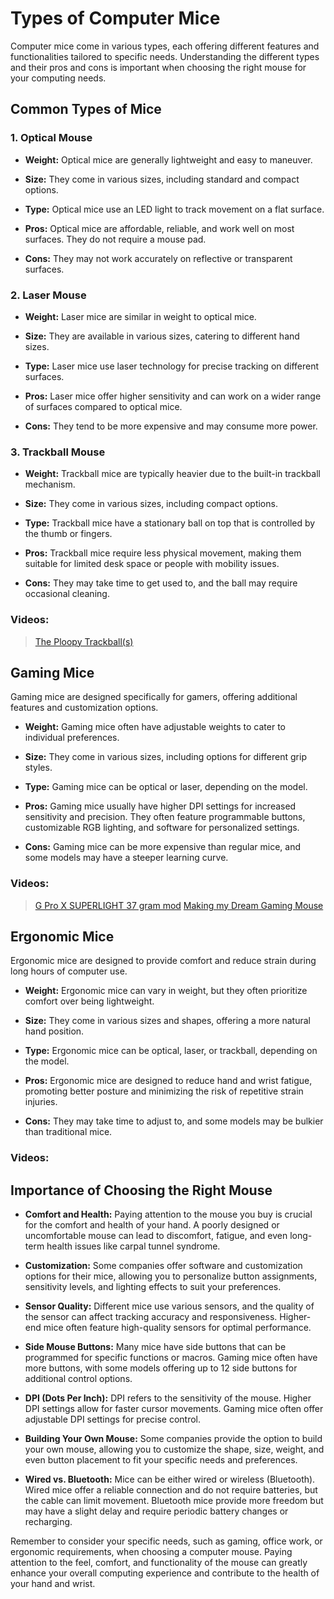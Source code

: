 # Types of Computer Mice

Computer mice come in various types, each offering different features and functionalities tailored to specific needs. Understanding the different types and their pros and cons is important when choosing the right mouse for your computing needs.

## Common Types of Mice

### 1. Optical Mouse

- **Weight:** Optical mice are generally lightweight and easy to maneuver.

- **Size:** They come in various sizes, including standard and compact options.

- **Type:** Optical mice use an LED light to track movement on a flat surface.

- **Pros:** Optical mice are affordable, reliable, and work well on most surfaces. They do not require a mouse pad.

- **Cons:** They may not work accurately on reflective or transparent surfaces.

### 2. Laser Mouse

- **Weight:** Laser mice are similar in weight to optical mice.

- **Size:** They are available in various sizes, catering to different hand sizes.

- **Type:** Laser mice use laser technology for precise tracking on different surfaces.

- **Pros:** Laser mice offer higher sensitivity and can work on a wider range of surfaces compared to optical mice.

- **Cons:** They tend to be more expensive and may consume more power.

### 3. Trackball Mouse

- **Weight:** Trackball mice are typically heavier due to the built-in trackball mechanism.

- **Size:** They come in various sizes, including compact options.

- **Type:** Trackball mice have a stationary ball on top that is controlled by the thumb or fingers.

- **Pros:** Trackball mice require less physical movement, making them suitable for limited desk space or people with mobility issues.

- **Cons:** They may take time to get used to, and the ball may require occasional cleaning.

### Videos:
> [The Ploopy Trackball(s)](https://youtu.be/JczNHT_2uHA?si=VuqRhx1uJIG2RTxy)

## Gaming Mice

Gaming mice are designed specifically for gamers, offering additional features and customization options.

- **Weight:** Gaming mice often have adjustable weights to cater to individual preferences.

- **Size:** They come in various sizes, including options for different grip styles.

- **Type:** Gaming mice can be optical or laser, depending on the model.

- **Pros:** Gaming mice usually have higher DPI settings for increased sensitivity and precision. They often feature programmable buttons, customizable RGB lighting, and software for personalized settings.

- **Cons:** Gaming mice can be more expensive than regular mice, and some models may have a steeper learning curve.

### Videos:
> [G Pro X SUPERLIGHT 37 gram mod](https://www.youtube.com/watch?v=BQThu5b5hR8&list=LL&index=7)
> [Making my Dream Gaming Mouse](https://www.youtube.com/watch?v=xvz8KjCpdLE)

## Ergonomic Mice

Ergonomic mice are designed to provide comfort and reduce strain during long hours of computer use.

- **Weight:** Ergonomic mice can vary in weight, but they often prioritize comfort over being lightweight.

- **Size:** They come in various sizes and shapes, offering a more natural hand position.

- **Type:** Ergonomic mice can be optical, laser, or trackball, depending on the model.

- **Pros:** Ergonomic mice are designed to reduce hand and wrist fatigue, promoting better posture and minimizing the risk of repetitive strain injuries.

- **Cons:** They may take time to adjust to, and some models may be bulkier than traditional mice.

### Videos:

## Importance of Choosing the Right Mouse

- **Comfort and Health:** Paying attention to the mouse you buy is crucial for the comfort and health of your hand. A poorly designed or uncomfortable mouse can lead to discomfort, fatigue, and even long-term health issues like carpal tunnel syndrome.

- **Customization:** Some companies offer software and customization options for their mice, allowing you to personalize button assignments, sensitivity levels, and lighting effects to suit your preferences.

- **Sensor Quality:** Different mice use various sensors, and the quality of the sensor can affect tracking accuracy and responsiveness. Higher-end mice often feature high-quality sensors for optimal performance.

- **Side Mouse Buttons:** Many mice have side buttons that can be programmed for specific functions or macros. Gaming mice often have more buttons, with some models offering up to 12 side buttons for additional control options.

- **DPI (Dots Per Inch):** DPI refers to the sensitivity of the mouse. Higher DPI settings allow for faster cursor movements. Gaming mice often offer adjustable DPI settings for precise control.

- **Building Your Own Mouse:** Some companies provide the option to build your own mouse, allowing you to customize the shape, size, weight, and even button placement to fit your specific needs and preferences.

- **Wired vs. Bluetooth:** Mice can be either wired or wireless (Bluetooth). Wired mice offer a reliable connection and do not require batteries, but the cable can limit movement. Bluetooth mice provide more freedom but may have a slight delay and require periodic battery changes or recharging.

Remember to consider your specific needs, such as gaming, office work, or ergonomic requirements, when choosing a computer mouse. Paying attention to the feel, comfort, and functionality of the mouse can greatly enhance your overall computing experience and contribute to the health of your hand and wrist.